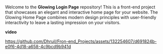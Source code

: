 Welcome to the **Glowing Login Page** repository! This is a front-end project that showcases an elegant and interactive home page for your website. The Glowing Home Page combines modern design principles with user-friendly interactivity to leave a lasting impression on your visitors.

**video**





https://github.com/Dhruil/Fron-end_Projects/assets/132254607/d691824b-e0f6-4d18-a658-4c9bcd9b941d

